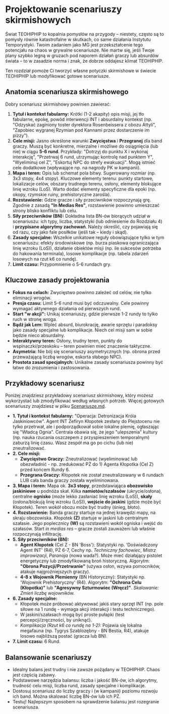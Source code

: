 # Projektowanie scenariuszy skirmishowych

Świat TEOHIPHIP to kopalnia pomysłów na przygody – niestety, często są to pomysły równie katastrofalne w skutkach, co same działania Instytutu Temporystyki. Twoim zadaniem jako MG jest przekształcenie tego potencjału na chaos w grywalne scenariusze. Nie martw się, jeśli Twoje plany szybko legną w gruzach pod naporem działań graczy lub absurdów świata – to w zasadzie norma i znak, że dobrze oddajesz klimat TEOHIPHIP.

Ten rozdział pomoże Ci tworzyć własne potyczki skirmishowe w świecie TEOHIPHIP lub modyfikować gotowe scenariusze.

## Anatomia scenariusza skirmishowego

Dobry scenariusz skirmishowy powinien zawierać:

1.  **Tytuł i kontekst fabularny:** Krótki (1-2 akapity) opis misji, jej tło fabularne, epokę, powód interwencji INT i absurdalny kontekst (np. "Odzyskać zaginiony toster dyrektora Rosenbeissera z obozu Attyli", "Zapobiec wygranej Rzymian pod Kannami przez dostarczenie im pizzy").
2.  **Cele misji:** Jasno określone warunki **Zwycięstwa** i **Przegranej** dla band graczy. Muszą być konkretne, mierzalne i możliwe do osiągnięcia (lub nie) w ciągu **5-6 rund**. Przykłady: "Dotrzyj do punktu X i wykonaj interakcję", "Przetrwaj 6 rund, utrzymując kontrolę nad punktem Y", "Wyeliminuj cel Z", "Eskortuj NPC do strefy ewakuacji". Mogą istnieć cele dodatkowe (wpływające np. na nagrody PK w kampanii).
3.  **Mapa i teren:** Opis lub schemat pola bitwy. Sugerowany rozmiar (np. 3x3 stopy, 4x4 stopy). Kluczowe elementy terenu: punkty startowe, lokalizacje celów, obszary trudnego terenu, osłony, elementy blokujące linię wzroku (LoS). Warto dodać elementy specyficzne dla epoki (np. okopy, rzymskie ruiny, prehistoryczne zarośla).
4.  **Rozstawienie:** Gdzie gracze i siły przeciwników rozpoczynają grę. Zgodnie z zasadą **"In Medias Res"**, rozstawienie powinno umieszczać strony blisko konfliktu lub celu.
5.  **Siły przeciwników (BN):** Dokładna lista BN-ów biorących udział w scenariuszu: ich typy, liczba, statystyki (lub odniesienie do Rozdziału 4) i **przypisane algorytmy zachowań**. Należy określić, czy pojawiają się od razu, czy jako fale posiłków (jeśli tak – kiedy i skąd).
6.  **Zasady specjalne:** Wszelkie unikatowe reguły obowiązujące tylko w tym scenariuszu: efekty środowiskowe (np. burza piaskowa ograniczająca linię wzroku (LoS)), działanie obiektów misji (np. ile sukcesów potrzeba do hakowania terminala), losowe komplikacje (np. tabela zdarzeń losowych na rzut k6 co rundę).
7.  **Limit czasu:** Przypomnienie o 5-6 rundach gry.

## Kluczowe zasady projektowania

* **Fokus na celach:** Zwycięstwo powinno zależeć od celów, nie tylko eliminacji wrogów.
* **Presja czasu:** Limit 5-6 rund musi być odczuwalny. Cele powinny wymagać aktywnego działania od pierwszych rund.
* **Start "w akcji":** Unikaj scenariuszy, gdzie pierwsze 1-2 rundy to tylko ruch w stronę wroga.
* **Bądź jak Lem:** Wpleć absurd, biurokrację, awarie sprzętu i paradoksy jako zasady specjalne lub komplikacje. Niech cel misji sam w sobie będzie nieco absurdalny.
* **Interaktywny teren:** Osłony, trudny teren, punkty do wspinaczki/przeskoku – teren powinien mieć znaczenie taktyczne.
* **Asymetria:** Nie bój się scenariuszy asymetrycznych (np. obrona przed przeważającą liczbą wrogów, eskorta słabego NPC).
* **Prostota zasad specjalnych:** Unikalne zasady scenariusza powinny być łatwe do zrozumienia i zastosowania.

## Przykładowy scenariusz

Poniżej znajdziesz przykładowy scenariusz skirmishowy, który możesz wykorzystać lub zmodyfikować według własnych potrzeb. Więcej gotowych scenariuszy znajdziesz w pliku [Scenariusze.md](Scenariusze.md).

* **1. Tytuł i kontekst fabularny:** "Operacja: Detronizacja Króla Jaskiniowców". Agent INT Zefiryn Kłopotek zesłany do Plejstocenu nie tylko przetrwał, ale i podporządkował sobie lokalne plemię, ogłaszając się "Władcą Ognia". Centrala obawia się, że jego "ulepszenia" kultury (np. nauka rzucania oszczepem z przyspieszeniem temporalnym) zaburzą linię czasu. Wasz zespół ma go po cichu (lub nie) zneutralizować.
* **2. Cele misji:**
    * **Zwycięstwo Graczy:** Zneutralizować (wyeliminować lub obezwładnić - np. zredukować PŻ do 1) Agenta Kłopotka (Cel Z) przed końcem Rundy 6.
    * **Przegrana Graczy:** Kłopotek nie został zneutralizowany w 6 rundach LUB cała banda graczy została wyeliminowana.
* **3. Mapa i teren:** Mapa ok. **3x3 stopy**, przedstawiająca **obozowisko jaskiniowe** u podnóża skał. Kilka **namiotów/szałasów** (ukrycie/osłona), centralne **ognisko** (może lekko zasłaniać linię wzroku (LoS)), **skały** (osłona/blokują linię wzroku (LoS)), **wejście do jaskini** (gdzie może być Kłopotek). Teren wokół obozu może być trudny (śnieg, błoto).
* **4. Rozstawienie:** Banda graczy startuje na jednej krawędzi mapy, na skraju obozowiska. Kłopotek **(Z)** startuje w jaskini lub centralnym szałasie. Jego poplecznicy **(W)** są rozstawieni wokół ogniska i wejść do szałasów. Start *in medias res* – gracze zostali zauważeni lub właśnie rozpoczynają infiltrację.
* **5. Siły przeciwników (BN):**
    * **Agent Kłopotek** (Cel Z - BN 'Boss'): Statystyki np. 'Doświadczony Agent INT' (R4), PŻ 6-7, Cechy np. *Techniczny fachowiec*, *Mistrz improwizacji*, *Paranoja* (nowa wada?). Może mieć działający pistolet energetyczny lub zmodyfikowaną broń historyczną. Algorytm: **"Obrona Pozycji/Przetrwanie"** (używa osłon, wzywa pomocników, atakuje najgroźniejszych graczy).
    * **4-8 x Wojownik Plemienny** (BN Historyczny): Statystyki np. 'Wojownik Prehistoryczny' (R4). Algorytm: **"Ochrona Celu (Kłopotka)"** lub **"Agresywny Szturmowiec (Wręcz)"**. *Skalowanie: Zmień liczbę wojowników.*
* **6. Zasady specjalne:**
    * Kłopotek może próbować aktywować jakiś stary sprzęt INT (np. pole siłowe na 1 rundę - wymaga akcji interakcji i testu technicznego).
    * W jaskini/szałasach mogą być proste pułapki (test percepcji/zręczności, by uniknąć).
    * *Komplikacja (Rzut k6 co rundę na 1-2):* Pojawia się lokalna megafauna (np. Tygrys Szablozębny - BN Bestia, R4), atakuje losowo najbliższą postać (gracza lub BN).
* **7. Limit czasu:** 6 Rund.

## Balansowanie scenariuszy

* Idealny balans jest trudny i nie zawsze pożądany w TEOHIPHIP. Chaos jest częścią zabawy.
* Podstawowe narzędzia balansu: liczba i jakość BN-ów, ich algorytmy, trudność celu misji, liczba rund, zasady specjalne i komplikacje.
* Dostosuj scenariusz do liczby graczy i (w kampanii) poziomu rozwoju ich band. Można skalować liczbę BN-ów lub ich PŻ.
* Testuj! Najlepszym sposobem na sprawdzenie balansu jest rozegranie scenariusza.
